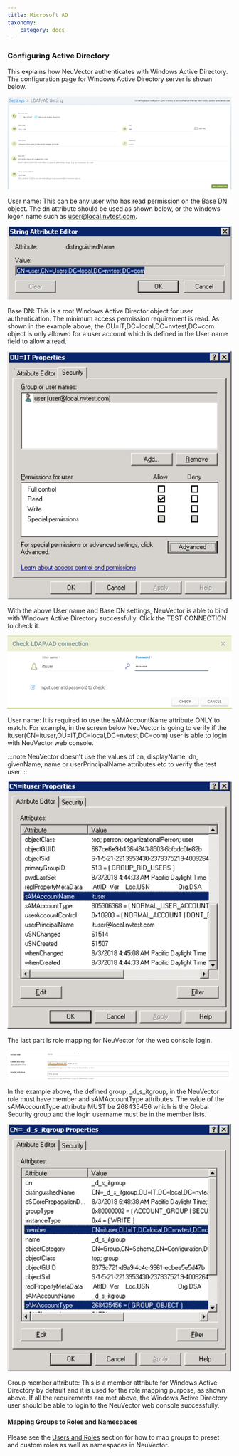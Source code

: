```yaml
---
title: Microsoft AD
taxonomy:
    category: docs
---
```


### Configuring Active Directory

This explains how NeuVector authenticates with Windows Active Directory.
The configuration page for Windows Active Directory server is shown below. 

![ad_config](ad1.png)

User name: This can be any user who has read permission on the Base DN object. The dn attribute should be used as shown below, or the windows logon name such as user@local.nvtest.com.

![ad_config](ad2.png)

Base DN: This is a root Windows Active Director object for user authentication. The minimum access permission requirement is read. As shown in the example above, the OU=IT,DC=local,DC=nvtest,DC=com object is only allowed for a user account which is defined in the User name field to allow a read.

![ad_config](ad3.png)

With the above User name and Base DN settings, NeuVector is able to bind with Windows Active Directory successfully. Click the TEST CONNECTION to check it.

![ad_config](ad4.png)

User name: It is required to use the sAMAccountName attribute ONLY to match. For example, in the screen below NeuVector is going to verify if the ituser(CN=ituser,OU=IT,DC=local,DC=nvtest,DC=com) user is able to login with NeuVector web console.

:::note
NeuVector doesn't use the values of cn, displayName, dn, givenName, name or userPrincipalName attributes etc to verify the test user.
:::

![ad_config](ad5.png)

The last part is role mapping for NeuVector for the web console login.

![ad_config](ad6.png)

In the example above, the defined group, _d_s_itgroup,  in the NeuVector role must have member and sAMAccountType attributes. The value of the sAMAccountType attribute MUST be 268435456 which is the Global Security group and the login username must be in the member lists.

![ad_config](ad7.png)

Group member attribute: This is a member attribute for Windows Active Directory by default and it is used for the role mapping purpose, as shown above.
If all the requirements are met above, the Windows Active Directory user should be able to login to the NeuVector web console successfully.

#### Mapping Groups to Roles and Namespaces

Please see the [Users and Roles](/configuration/users#mapping-groups-to-roles-and-namespaces) section for how to map groups to preset and custom roles as well as namespaces in NeuVector.

